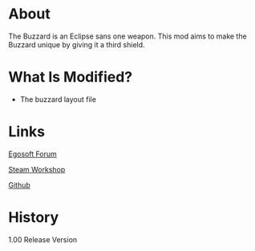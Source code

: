# About

The Buzzard is an Eclipse sans one weapon. This mod aims to make the Buzzard unique by giving it a third shield.

# What Is Modified?

* The buzzard layout file

# Links

[Egosoft Forum](https://forum.egosoft.com/viewtopic.php)

[Steam Workshop](https://steamcommunity.com/sharedfiles/filedetails/?id=)

[Github](https://github.com/rovermicrover/x4-improved-buzzard)

# History

1.00 Release Version